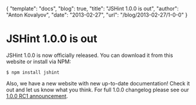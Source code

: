{
  "template": "docs",
  "blog": true,
  "title": "JSHint 1.0.0 is out",
  "author": "Anton Kovalyov",
  "date": "2013-02-27",
  "url": "/blog/2013-02-27/1-0-0"
}

# JSHint 1.0.0 is out

JSHint 1.0.0 is now officially released. You can download it from this website
or install via NPM:

    $ npm install jshint

Also, we have a new website with new up-to-date documentation! Check it out and
let us know what you think. For full 1.0.0 changelog please see our
[1.0.0 RC1 announcement](http://jshint.com/blog/2012-12-29/1-0-0-rc1/).

